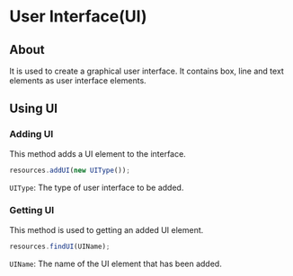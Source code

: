 # User Interface(UI)
## About
It is used to create a graphical user interface. It contains box, line and text elements as user interface elements.

## Using UI
### Adding UI
This method adds a UI element to the interface.
```javascript
resources.addUI(new UIType());
```
`UIType`: The type of user interface to be added.

### Getting UI
This method is used to getting an added UI element.
```javascript
resources.findUI(UIName);
```
`UIName`: The name of the UI element that has been added.
